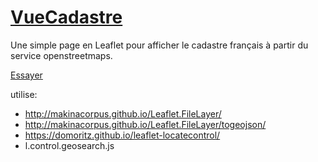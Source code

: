 # [VueCadastre](http://manuamador.github.io/VueCadastre)
Une simple page en Leaflet pour afficher le cadastre français à partir du service openstreetmaps.

[Essayer](http://manuamador.github.io/VueCadastre)


utilise:
- http://makinacorpus.github.io/Leaflet.FileLayer/
- http://makinacorpus.github.io/Leaflet.FileLayer/togeojson/
- https://domoritz.github.io/leaflet-locatecontrol/
- l.control.geosearch.js
